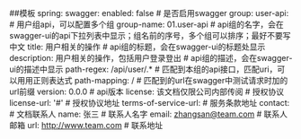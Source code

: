 ##模板
    spring:
      swagger:
        enabled: false                                  # 是否启用swagger
        group:
          user-api:                                     # 用户组api，可以配置多个组
            group-name: 01.user-api                     # api组的名字，会在swagger-ui的api下拉列表中显示；组名前的序号，多个组可以排序；最好不要写中文
            title: 用户相关的操作                        # api组的标题，会在swagger-ui的标题处显示
            description: 用户相关的操作，包括用户登录登出  # api组的描述，会在swagger-ui的描述中显示
            path-regex: /api/user/.*                    # 匹配到本组的api接口，匹配uri，可以用用正则表达式
            path-mapping: /                             # 匹配到的url在swagger中测试请求时加的url前缀
            version: 0.0.0                              # api版本
            license: 该文档仅限公司内部传阅               # 授权协议
            license-url: '#'                            # 授权协议地址
            terms-of-service-url:                       # 服务条款地址
            contact:                                    # 文档联系人
              name: 张三                                # 联系人名字
              email: zhangsan@team.com                  # 联系人邮箱
              url: http://www.team.com                  # 联系地址 